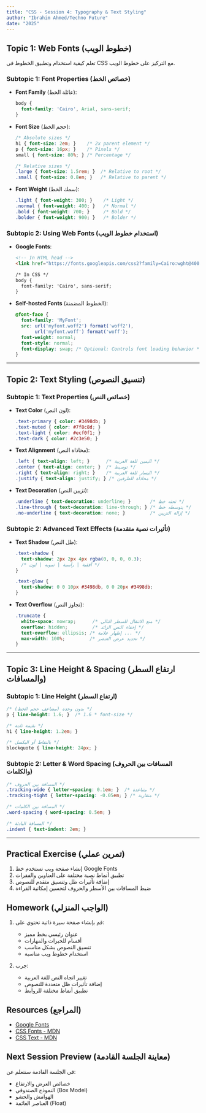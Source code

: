 ```yaml
---
title: "CSS - Session 4: Typography & Text Styling"
author: "Ibrahim Ahmed/Techno Future"
date: "2025"
---
```


## Topic 1: Web Fonts (خطوط الويب)

<div class="arabic">
تعلم كيفية استخدام وتطبيق الخطوط في CSS مع التركيز على خطوط الويب.
</div>

### Subtopic 1: Font Properties (خصائص الخط)

- **Font Family** (عائلة الخط):
  ```css
  body {
    font-family: 'Cairo', Arial, sans-serif;
  }
  ```

- **Font Size** (حجم الخط):
  ```css
  /* Absolute sizes */
  h1 { font-size: 2em; }    /* 2x parent element */
  p { font-size: 16px; }    /* Pixels */
  small { font-size: 80%; } /* Percentage */
  
  /* Relative sizes */
  .large { font-size: 1.5rem; }  /* Relative to root */
  .small { font-size: 0.8em; }   /* Relative to parent */
  ```

- **Font Weight** (سمك الخط):
  ```css
  .light { font-weight: 300; }    /* Light */
  .normal { font-weight: 400; }   /* Normal */
  .bold { font-weight: 700; }     /* Bold */
  .bolder { font-weight: 900; }   /* Bolder */
  ```

### Subtopic 2: Using Web Fonts (استخدام خطوط الويب)

- **Google Fonts**:
  ```html
  <!-- In HTML head -->
  <link href="https://fonts.googleapis.com/css2?family=Cairo:wght@400;700&display=swap" rel="stylesheet">
  
  /* In CSS */
  body {
    font-family: 'Cairo', sans-serif;
  }
  ```

- **Self-hosted Fonts** (الخطوط المضمنة):
  ```css
  @font-face {
    font-family: 'MyFont';
    src: url('myfont.woff2') format('woff2'),
         url('myfont.woff') format('woff');
    font-weight: normal;
    font-style: normal;
    font-display: swap; /* Optional: Controls font loading behavior */
  }
  ```

---

## Topic 2: Text Styling (تنسيق النصوص)

### Subtopic 1: Text Properties (خصائص النص)

- **Text Color** (لون النص):
  ```css
  .text-primary { color: #3498db; }
  .text-muted { color: #7f8c8d; }
  .text-light { color: #ecf0f1; }
  .text-dark { color: #2c3e50; }
  ```

- **Text Alignment** (محاذاة النص):
  ```css
  .left { text-align: left; }      /* اليمين للغة العربية */
  .center { text-align: center; }  /* توسيط */
  .right { text-align: right; }    /* اليسار للغة العربية */
  .justify { text-align: justify; } /* محاذاة للطرفين */
  ```

- **Text Decoration** (تزيين النص):
  ```css
  .underline { text-decoration: underline; }       /* تحته خط */
  .line-through { text-decoration: line-through; } /* يتوسطه خط */
  .no-underline { text-decoration: none; }         /* إزالة التزيين */
  ```

### Subtopic 2: Advanced Text Effects (تأثيرات نصية متقدمة)

- **Text Shadow** (ظل النص):
  ```css
  .text-shadow {
    text-shadow: 2px 2px 4px rgba(0, 0, 0, 0.3);
    /* أفقية | رأسية | تمويه | لون */
  }
  
  .text-glow {
    text-shadow: 0 0 10px #3498db, 0 0 20px #3498db;
  }
  ```

- **Text Overflow** (تجاوز النص):
  ```css
  .truncate {
    white-space: nowrap;      /* منع الانتقال للسطر التالي */
    overflow: hidden;         /* إخفاء النص الزائد */
    text-overflow: ellipsis; /* إظهار علامة ... */
    max-width: 100%;         /* تحديد عرض العنصر */
  }
  ```

---

## Topic 3: Line Height & Spacing (ارتفاع السطر والمسافات)

### Subtopic 1: Line Height (ارتفاع السطر)

```css
/* بدون وحدة (مضاعف حجم الخط) */
p { line-height: 1.6; }  /* 1.6 * font-size */

/* بقيمة ثابتة */
h1 { line-height: 1.2em; }

/* بالنقاط أو البكسل */
blockquote { line-height: 24px; }
```

### Subtopic 2: Letter & Word Spacing (المسافات بين الحروف والكلمات)

```css
/* المسافة بين الحروف */
.tracking-wide { letter-spacing: 0.1em; }  /* متباعدة */
.tracking-tight { letter-spacing: -0.05em; } /* متقاربة */

/* المسافة بين الكلمات */
.word-spacing { word-spacing: 0.5em; }

/* المسافة البادئة */
.indent { text-indent: 2em; }
```

---

## Practical Exercise (تمرين عملي)

1. إنشاء صفحة ويب تستخدم خط Google Fonts
2. تطبيق أنماط نصية مختلفة على العناوين والفقرات
3. إضافة تأثيرات ظل وتنسيق متقدم للنصوص
4. ضبط المسافات بين الأسطر والحروف لتحسين إمكانية القراءة

## Homework (الواجب المنزلي)

1. قم بإنشاء صفحة سيرة ذاتية تحتوي على:
   - عنوان رئيسي بخط مميز
   - أقسام للخبرات والمهارات
   - تنسيق النصوص بشكل مناسب
   - استخدام خطوط ويب مناسبة

2. جرب:
   - تغيير اتجاه النص للغة العربية
   - إضافة تأثيرات ظل متعددة للنصوص
   - تطبيق أنماط مختلفة للروابط

## Resources (المراجع)
- [Google Fonts](https://fonts.google.com/)
- [CSS Fonts - MDN](https://developer.mozilla.org/en-US/docs/Web/CSS/CSS_Fonts)
- [CSS Text - MDN](https://developer.mozilla.org/en-US/docs/Web/CSS/CSS_Text)

## Next Session Preview (معاينة الجلسة القادمة)

في الجلسة القادمة سنتعلم عن:
- خصائص العرض والارتفاع
- النموذج الصندوقي (Box Model)
- الهوامش والحشو
- العناصر العائمة (Float)
